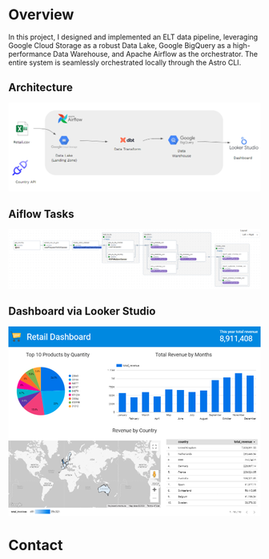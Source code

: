 Overview
========

In this project, I designed and implemented an ELT data pipeline, leveraging Google Cloud Storage as a robust Data Lake, Google BigQuery as a high-performance Data Warehouse, and Apache Airflow as the orchestrator. The entire system is seamlessly orchestrated locally through the Astro CLI.

## Architecture
![architecture](/retail_de_project/images/elt_diagram.png)

## Aiflow Tasks
![tasks](/retail_de_project/images/data_pipeline.png)

## Dashboard via Looker Studio
![dashboard](/retail_de_project/images/dashboard.png)

Contact
=======
